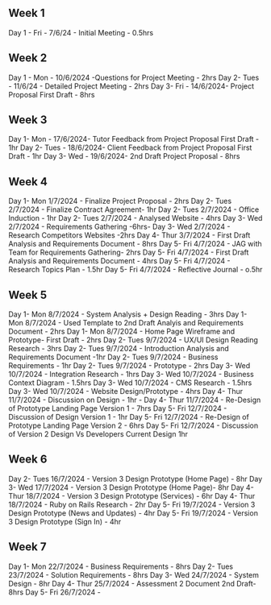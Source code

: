 ## Week 1

Day 1 - Fri - 7/6/24 - Initial Meeting - 0.5hrs

## Week 2
Day 1 - Mon - 10/6/2024 -Questions for Project Meeting - 2hrs
Day 2- Tues - 11/6/24 - Detailed Project Meeting - 2hrs
Day 3- Fri - 14/6/2024- Project Proposal First Draft - 8hrs 

## Week 3
Day 1- Mon - 17/6/2024- Tutor Feedback from Project Proposal First Draft - 1hr
Day 2- Tues - 18/6/2024- Client Feedback from Project Proposal First Draft - 1hr
Day 3- Wed - 19/6/2024- 2nd Draft Project Proposal - 8hrs

## Week 4
Day 1- Mon 1/7/2024 - Finalize Project Proposal - 2hrs
Day 2- Tues 2/7/2024 - Finalize Contract Agreement- 1hr
Day 2- Tues 2/7/2024 - Office Induction - 1hr
Day 2- Tues 2/7/2024 - Analysed Website - 4hrs
Day 3- Wed 2/7/2024 - Requirements Gathering -6hrs-
Day 3- Wed 2/7/2024 - Research Competitors Websites -2hrs
Day 4- Thur 3/7/2024 - First Draft Analysis and Requirements Document - 8hrs
Day 5- Fri 4/7/2024 - JAG with Team for Requirements Gathering- 2hrs
Day 5- Fri 4/7/2024 - First Draft Analysis and Requirements Document - 4hrs
Day 5- Fri 4/7/2024 - Research Topics Plan - 1.5hr
Day 5- Fri 4/7/2024 - Reflective Journal - o.5hr

## Week 5
Day 1- Mon 8/7/2024 - System Analysis + Design Reading - 3hrs
Day 1- Mon 8/7/2024 - Used Template to 2nd Draft Analyis and Requirements Document - 2hrs
Day 1- Mon 8/7/2024 - Home Page Wireframe and Prototype- First Draft - 2hrs
Day 2- Tues 9/7/2024 - UX/UI Design Reading Research - 3hrs
Day 2- Tues 9/7/2024 - Introduction Analysis and Requirements Document -1hr
Day 2- Tues 9/7/2024 - Business Requirements - 1hr
Day 2- Tues 9/7/2024 - Prototype - 2hrs
Day 3- Wed 10/7/2024 - Integration Research - 1hrs
Day 3- Wed 10/7/2024 - Business Context Diagram - 1.5hrs
Day 3- Wed 10/7/2024 - CMS Research -  1.5hrs
Day 3- Wed 10/7/2024 - Website Design/Prototype - 4hrs
Day 4- Thur 11/7/2024 - Discussion on Design - 1hr - 
Day 4- Thur 11/7/2024 - Re-Design of Prototype Landing Page Version 1 - 7hrs
Day 5- Fri 12/7/2024 - Discussion of Design Version 1 - 1hr
Day 5- Fri 12/7/2024 - Re-Design of Prototype Landing Page Version 2 - 6hrs
Day 5- Fri 12/7/2024 - Discussion of Version 2 Design Vs Developers Current Design 1hr

## Week 6
Day 2- Tues 16/7/2024 - Version 3 Design Prototype (Home Page) - 8hr 
Day 3- Wed 17/7/2024 - Version 3 Design Prototype (Home Page)- 8hr
Day 4- Thur 18/7/2024 - Version 3 Design Prototype (Services) - 6hr
Day 4- Thur 18/7/2024 - Ruby on Rails Research - 2hr
Day 5- Fri 19/7/2024 -  Version 3 Design Prototype (News and Updates) - 4hr
Day 5- Fri 19/7/2024 - Version 3 Design Prototype (Sign In) - 4hr

## Week 7
Day 1- Mon 22/7/2024 - Business Requirements - 8hrs
Day 2- Tues 23/7/2024 - Solution Requirements - 8hrs
Day 3- Wed 24/7/2024 - System Design - 8hr
Day 4- Thur 25/7/2024 - Assessment 2 Document 2nd Draft- 8hrs
Day 5- Fri 26/7/2024 -




